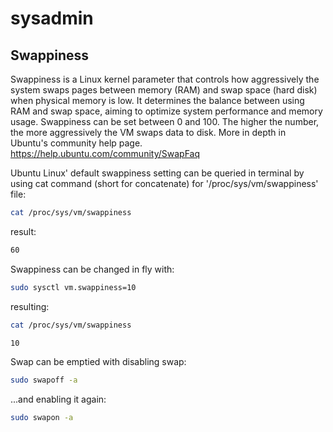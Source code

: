 # sysadmin

## Swappiness

Swappiness is a Linux kernel parameter that controls how aggressively the system swaps pages between memory (RAM) and swap space (hard disk) when physical memory is low. It determines the balance between using RAM and swap space, aiming to optimize system performance and memory usage. Swappiness can be set between 0 and 100. The higher the number, the more aggressively the VM swaps data to disk. More in depth in Ubuntu's community help page. https://help.ubuntu.com/community/SwapFaq

Ubuntu Linux' default swappiness setting can be queried in terminal by using cat command (short for concatenate) for '/proc/sys/vm/swappiness' file:  
```bash
cat /proc/sys/vm/swappiness
```
result:
```bash
60
```
Swappiness can be changed in fly with:
```bash  
sudo sysctl vm.swappiness=10
```
resulting:
```bash
cat /proc/sys/vm/swappiness
```
```bash
10
```
Swap can be emptied with disabling swap:  
```bash
sudo swapoff -a
```
...and enabling it again:
```bash
sudo swapon -a
```
